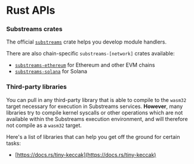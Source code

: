 # Rust APIs

### Substreams crates

The official [`substreams`](https://crates.io/crates/substreams) crate helps you develop module handlers.

There are also chain-specific `substreams-[network]` crates available:

* [`substreams-ethereum`](https://crates.io/crates/substreams-ethereum) for Ethereum and other EVM chains
* [`substreams-solana`](https://crates.io/crates/substreams-solana) for Solana

### Third-party libraries

You can pull in any third-party library that is able to compile to the `wasm32` target necessary for execution in Substreams services. **However**, many libraries try to compile kernel syscalls or other operations which are not available within the Substreams execution environment, and will therefore not compile as a `wasm32` target.

Here's a list of libraries that can help you get off the ground for certain tasks:

* [https://docs.rs/tiny-keccak](https://docs.rs/tiny-keccak)
